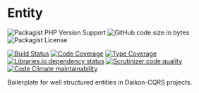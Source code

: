 # Entity

![Packagist PHP Version Support](https://img.shields.io/packagist/php-v/daikon/entity)
![GitHub code size in bytes](https://img.shields.io/github/languages/code-size/daikon-cqrs/entity)
![Packagist License](https://img.shields.io/packagist/l/daikon/entity)

[![Build Status](https://travis-ci.com/daikon-cqrs/entity.svg?branch=master)](https://travis-ci.com/daikon-cqrs/entity)
[![Code Coverage](https://img.shields.io/codecov/c/github/daikon-cqrs/entity)](https://codecov.io/gh/daikon-cqrs/entity)
[![Type Coverage](https://shepherd.dev/github/daikon-cqrs/entity/coverage.svg)](https://shepherd.dev/github/daikon-cqrs/entity)
[![Libraries.io dependency status](https://img.shields.io/librariesio/github/daikon-cqrs/entity)](https://libraries.io/github/daikon-cqrs/entity)
[![Scrutinizer code quality](https://img.shields.io/scrutinizer/quality/g/daikon-cqrs/entity/master)](https://scrutinizer-ci.com/g/daikon-cqrs/entity/?branch=master)
[![Code Climate maintainability](https://img.shields.io/codeclimate/maintainability/daikon-cqrs/entity)](https://codeclimate.com/github/daikon-cqrs/entity/maintainability)

Boilerplate for well structured entities in Daikon-CQRS projects.
